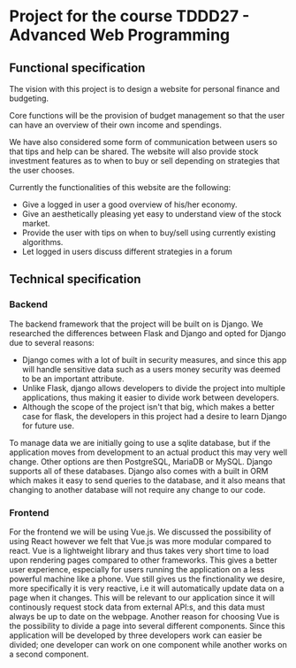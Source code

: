 # Project for the course TDDD27 - Advanced Web Programming

## Functional specification
The vision with this project is to design a website for personal finance and budgeting.

Core functions will be the provision of budget management so that the user can have an overview of their own income and spendings.

We have also considered some form of communication between users so that tips and help can be shared.
The website will also provide stock investment features as to when to buy or sell depending on strategies that the user chooses. 

Currently the functionalities of this website are the following:

*  Give a logged in user a good overview of his/her economy.
*  Give an aesthetically pleasing yet easy to understand view of the stock market.
*  Provide the user with tips on when to buy/sell using currently existing algorithms.
*  Let logged in users discuss different strategies in a forum

## Technical specification

### Backend
The backend framework that the project will be built on is Django. 
We researched the differences between Flask and Django and opted for Django due to several reasons:

* Django comes with a lot of built in security measures, and since this app will handle sensitive data such as a users money security was deemed to be an important attribute. 
* Unlike Flask, django allows developers to divide the project into multiple applications, thus making it easier to divide work between developers.  
* Although the scope of the project isn't that big, which makes a better case for flask, the developers in this project had a desire to learn Django for future use.  

To manage data we are initially going to use a sqlite database, but if the application moves from development to an actual product this may very well change. 
Other options are then PostgreSQL, MariaDB or MySQL. Django supports all of these databases. Django also comes with a built in ORM which makes it easy to send queries to the
database, and it also means that changing to another database will not require any change to our code. 


### Frontend
For the frontend we will be using Vue.js. We discussed the possibility of using React however we felt that Vue.js was more modular compared to react. 
Vue is a lightweight library and thus takes very short time to load upon rendering pages compared to other frameworks. This gives a better user experience, 
especially for users running the application on a less powerful machine like a phone. Vue still gives us the finctionality we desire, more specifically it 
is very reactive, i.e it will automatically update data on a page when it changes. This will be relevant to our application since it will continously request
stock data from external API:s, and this data must always be up to date on the webpage. Another reason for choosing Vue is the possibility to divide a page into 
several different components. Since this application will be developed by three developers work can easier be divided; one developer can work on one component while another
works on a second component. 

